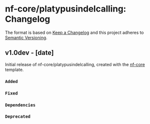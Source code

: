 # nf-core/platypusindelcalling: Changelog

The format is based on [Keep a Changelog](https://keepachangelog.com/en/1.0.0/)
and this project adheres to [Semantic Versioning](https://semver.org/spec/v2.0.0.html).

## v1.0dev - [date]

Initial release of nf-core/platypusindelcalling, created with the [nf-core](https://nf-co.re/) template.

### `Added`

### `Fixed`

### `Dependencies`

### `Deprecated`
